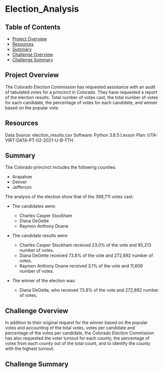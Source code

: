 # Election_Analysis

## Table of Contents
* [Project Overview](https://github.com/rkaysen63/Election_Analysis/blob/master/README.md#project_overview)
* [Resources](https://github.com/rkaysen63/Election_Analysis/blob/master/README.md#resources)
* [Summary](https://github.com/rkaysen63/Election_Analysis/blob/master/README.md#summary)
* [Challenge Overview](https://github.com/rkaysen63/Election_Analysis/blob/master/README.md#challenge_overview)
* [Challenge Summary](https://github.com/rkaysen63/Election_Analysis/blob/master/README.md#challenge_summary)

## Project Overview
The Colorado Election Commission has requested assistance with an audit of tabulated votes for a princinct in Colorado.  They have requested a report of the election results.  Total number of votes cast, the total number of votes for each candidate, the percentage of votes for each candidate, and winner based on the popular vote.

## Resources
Data Source: election_results.csv
Software:  Python 3.8.5
Lesson Plan:  UTA-VIRT-DATA-PT-02-2021-U-B-TTH

## Summary
The Colorado princinct includes the following counties:
* Arapahoe
* Denver
* Jefferson

The analysis of the election show that of the 369,711 votes cast:

* The candidates were:
  * Charles Casper Stockham
  * Diana DeGette
  * Raymon Anthony Doane

* The candidate results were:
  * Charles Casper Stockham received 23.0% of the vote and 85,213 number of votes.
  * Diana DeGette received 73.8% of the vote and 272,892 number of votes.
  * Raymon Anthony Doane received 3.1% of the vote and 11,606 number of votes.

* The winner of the election was:
  * Diana DeGette, who received 73.8% of the vote and 272,892 number of votes.

## Challenge Overview
In addition to their original request for the winner based on the popular votes and accounting of the total votes, votes per candidate and percentage of the votes per candidate, the Colorado Election Commission has also requested the voter turnout for each county, the percentage of votes from each county out of the total count, and to identify the county with the highest turnout.

## Challenge Summary
